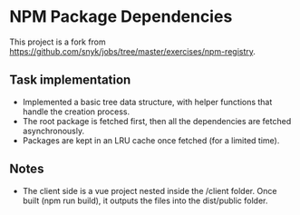 # NPM Package Dependencies
This project is a fork from https://github.com/snyk/jobs/tree/master/exercises/npm-registry.

## Task implementation
- Implemented a basic tree data structure, with helper functions that handle the creation process.
- The root package is fetched first, then all the dependencies are fetched asynchronously.
- Packages are kept in an LRU cache once fetched (for a limited time).

## Notes
- The client side is a vue project nested inside the /client folder. Once built (npm run build), it outputs the files into the dist/public folder.
